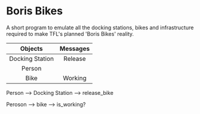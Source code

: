 # Boris Bikes

A short program to emulate all the docking stations, bikes and infrastructure required to make TFL's planned 'Boris Bikes' reality.

| Objects | Messages |
|:------:|:------: |
| Docking Station | Release| 
| Person |      |
| Bike | Working |


Person --> Docking Station --> release_bike
                        
Peroson --> bike --> is_working?

